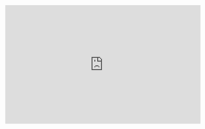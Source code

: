 
<html>
  <head>
    <iframe src="https://player.twitch.tv/?channel=vapormagik&parent=www.example.com" frameborder="0" allowfullscreen="true" scrolling="no" height="378" width="620"></iframe>
  </head>
  <body>
  </body>
</html>
